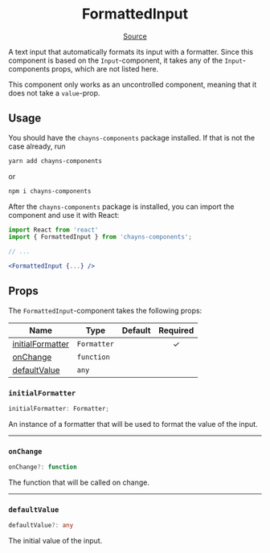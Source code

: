 <h1 align="center">FormattedInput</h1>

<p align="center">
    <a href="src/react-chayns-formatted_input/component/FormattedInput.jsx">Source</a>
</p>

A text input that automatically formats its input with a formatter. Since this
component is based on the `Input`-component, it takes any of the
`Input`-components props, which are not listed here.

This component only works as an uncontrolled component, meaning that it does not
take a `value`-prop.

## Usage

You should have the `chayns-components` package installed. If that is not the
case already, run

```bash
yarn add chayns-components
```

or

```bash
npm i chayns-components
```

After the `chayns-components` package is installed, you can import the component
and use it with React:

```jsx
import React from 'react'
import { FormattedInput } from 'chayns-components';

// ...

<FormattedInput {...} />
```

## Props

The `FormattedInput`-component takes the following props:

| Name                                  | Type        | Default | Required |
| ------------------------------------- | ----------- | ------- | :------: |
| [initialFormatter](#initialformatter) | `Formatter` |         |    ✓     |
| [onChange](#onchange)                 | `function`  |         |          |
| [defaultValue](#defaultvalue)         | `any`       |         |          |

### `initialFormatter`

```ts
initialFormatter: Formatter;
```

An instance of a formatter that will be used to format the value of the input.

---

### `onChange`

```ts
onChange?: function
```

The function that will be called on change.

---

### `defaultValue`

```ts
defaultValue?: any
```

The initial value of the input.
